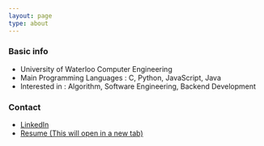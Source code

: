 ```yaml
---
layout: page
type: about
---
```


### Basic info
  * University of Waterloo Computer Engineering
  * Main Programming Languages : C, Python, JavaScript, Java
  * Interested in : Algorithm, Software Engineering, Backend Development 

### Contact
  * <a href="https://www.linkedin.com/in/hongjunyun/">LinkedIn</a>
  * <a href = "resume.html">Resume (This will open in a new tab)</a>
